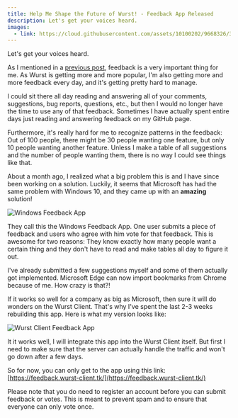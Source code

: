 ```yaml
---
title: Help Me Shape the Future of Wurst! - Feedback App Released
description: Let's get your voices heard.
images:
  - link: https://cloud.githubusercontent.com/assets/10100202/9668326/3a7e0370-5281-11e5-8813-9956759272d6.png
---
```

<p class="lead">
  Let's get your voices heard.
</p>

As I mentioned in a [previous post](/news/2015-08-15-feedback), feedback is a very important thing for me. As Wurst is getting more and more popular, I'm also getting more and more feedback every day, and it's getting pretty hard to manage.

I could sit there all day reading and answering all of your comments, suggestions, bug reports, questions, etc., but then I would no longer have the time to use any of that feedback. Sometimes I have actually spent entire days just reading and answering feedback on my GitHub page.

Furthermore, it's really hard for me to recognize patterns in the feedback: Out of 100 people, there might be 30 people wanting one feature, but only 10 people wanting another feature. Unless I make a table of all suggestions and the number of people wanting them, there is no way I could see things like that.

About a month ago, I realized what a big problem this is and I have since been working on a solution. Luckily, it seems that Microsoft has had the same problem with Windows 10, and they came up with an **amazing** solution!

![Windows Feedback App](https://cloud.githubusercontent.com/assets/10100202/9670119/3ee4a0f4-528b-11e5-8e65-d2826bee2cc0.png)

They call this the Windows Feedback App. One user submits a piece of feedback and users who agree with him vote for that feedback. This is awesome for two reasons: They know exactly how many people want a certain thing and they don't have to read and make tables all day to figure it out.

I've already submitted a few suggestions myself and some of them actually got implemented. Microsoft Edge can now import bookmarks from Chrome because of me. How crazy is that?!

If it works so well for a company as big as Microsoft, then sure it will do wonders on the Wurst Client. That's why I've spent the last 2-3 weeks rebuilding this app. Here is what my version looks like:

![Wurst Client Feedback App](https://cloud.githubusercontent.com/assets/10100202/9670662/cd85a130-528d-11e5-8001-9e8d386c8afc.png)

It it works well, I will integrate this app into the Wurst Client itself. But first I need to make sure that the server can actually handle the traffic and won't go down after a few days.

So for now, you can only get to the app using this link: [https://feedback.wurst-client.tk/](https://feedback.wurst-client.tk/)

Please note that you do need to register an account before you can submit feedback or votes. This is meant to prevent spam and to ensure that everyone can only vote once.
